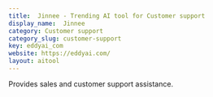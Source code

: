 ```yaml
---
title:  Jinnee - Trending AI tool for Customer support
display_name:  Jinnee
category: Customer support
category_slug: customer-support
key: eddyai_com
website: https://eddyai.com/
layout: aitool
---
```


Provides sales and customer support assistance.
